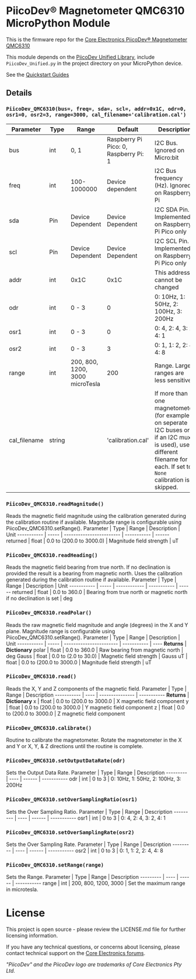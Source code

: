 # PiicoDev® Magnetometer QMC6310 MicroPython Module

This is the firmware repo for the [Core Electronics PiicoDev® Magnetometer QMC6310](https://core-electronics.com.au/catalog/product/view/sku/CE07937)

This module depends on the [PiicoDev Unified Library](https://github.com/CoreElectronics/CE-PiicoDev-Unified), include `PiicoDev_Unified.py` in the project directory on your MicroPython device.

See the [Quickstart Guides](https://piico.dev/p15)

## Details
### `PiicoDev_QMC6310(bus=, freq=, sda=, scl=, addr=0x1C, odr=0, osr1=0, osr2=3, range=3000, cal_filename='calibration.cal')`
Parameter | Type | Range            | Default                               | Description
--------- | ---- | ---------------- | ------------------------------------- | --------------------------------------------------
bus       | int  | 0, 1             | Raspberry Pi Pico: 0, Raspberry Pi: 1 | I2C Bus.  Ignored on Micro:bit
freq      | int  | 100-1000000      | Device dependent                      | I2C Bus frequency (Hz).  Ignored on Raspberry Pi
sda       | Pin  | Device Dependent | Device Dependent                      | I2C SDA Pin. Implemented on Raspberry Pi Pico only
scl       | Pin  | Device Dependent | Device Dependent                      | I2C SCL Pin. Implemented on Raspberry Pi Pico only
addr      | int  | 0x1C             | 0x1C                                  | This address cannot be changed
odr       | int  | 0 - 3            | 0                                     | 0: 10Hz, 1: 50Hz, 2: 100Hz, 3: 200Hz
osr1      | int  | 0 - 3            | 0                                     | 0: 4, 2: 4, 3: 2, 4: 1
osr2      | int  | 0 - 3            | 3                                     | 0: 1, 1: 2, 2: 4, 4: 8
range     | int  | 200, 800, 1200, 3000 microTesla            | 200                                   | Range. Larger ranges are less sensitive.
cal_filename | string |  | 'calibration.cal' | If more than one magnetometer (for example on seperate I2C buses or if an I2C mux is used), use a different filename for each. If set to `None` calibration is skipped.

### `PiicoDev_QMC6310.readMagnitude()`
Reads the magnetic field magnitude using the calibration generated during the calibration routine if available.  Magnitude range is configurable using PiicoDev_QMC6310.setRange().
Parameter   | Type  | Range                    | Description | Unit
----------- | ----- | ------------------------ | ----------- | ------
returned    | float | 0.0 to (200.0 to 3000.0) | Magnitude field strength | uT

### `PiicoDev_QMC6310.readHeading()`
Reads the magnetic field bearing from true north.  If no declination is provided the result is a bearing from magnetic north.  Uses the calibration generated during the calibration routine if available.
Parameter   | Type  | Range        | Description | Unit
----------- | ----- | ------------ | ----------- | ------
returned    | float | 0.0 to 360.0 | Bearing from true north or magnetic north if no declination is set | deg

### `PiicoDev_QMC6310.readPolar()`
Reads the raw magnetic field magnitude and angle (degrees) in the X and Y plane.  Magnitude range is configurable using PiicoDev_QMC6310.setRange().
Parameter   | Type  | Range                   | Description | Unit
----------- | ----- | ----------------------- | ----------- | ----
**Returns** | **Dictionary**
polar       | float | 0.0 to 360.0            | Raw bearing from magnetic north | deg
Gauss       | float | 0.0 to (2.0 to 30.0)    | Magnetic field strength | Gauss
uT          | float | 0.0 to (200.0 to 3000.0 | Magnitude field strength | uT

### `PiicoDev_QMC6310.read()`
Reads the X, Y and Z components of the magnetic field.
Parameter   | Type | Range           | Description
----------- | ---- | --------------- | -----------
**Returns** | **Dictionary**
x           | float  | 0.0 to (200.0 to 3000.0 | X magnetic field component
y           | float  | 0.0 to (200.0 to 3000.0 | Y magnetic field component
z           | float  | 0.0 to (200.0 to 3000.0 | Z magnetic field component

### `PiicoDev_QMC6310.calibrate()`
Routine to calibrate the magnetometer.  Rotate the magnetometer in the X and Y or X, Y, & Z directions until the routine is complete.

### `PiicoDev_QMC6310.setOutputDataRate(odr)`
Sets the Output Data Rate.
Parameter | Type | Range  | Description
--------- | ---- | ------ | -----------
odr       | int  | 0 to 3 | 0: 10Hz, 1: 50Hz, 2: 100Hz, 3: 200Hz

### `PiicoDev_QMC6310.setOverSamplingRatio(osr1)`
Sets the Over Sampling Ratio.
Parameter | Type | Range  | Description
--------- | ---- | ------ | -----------
osr1      | int  | 0 to 3 | 0: 4, 2: 4, 3: 2, 4: 1

### `PiicoDev_QMC6310.setOverSamplingRate(osr2)`
Sets the Over Sampling Rate.
Parameter | Type | Range  | Description
--------- | ---- | ------ | -----------
osr2      | int  | 0 to 3 | 0: 1, 1: 2, 2: 4, 4: 8

### `PiicoDev_QMC6310.setRange(range)`
Sets the Range.
Parameter | Type | Range  | Description
--------- | ---- | ------ | -----------
range     | int  | 200, 800, 1200, 3000 | Set the maximum range in microtesla.

# License
This project is open source - please review the LICENSE.md file for further licensing information.

If you have any technical questions, or concerns about licensing, please contact technical support on the [Core Electronics forums](https://forum.core-electronics.com.au/).

*\"PiicoDev\" and the PiicoDev logo are trademarks of Core Electronics Pty Ltd.*
